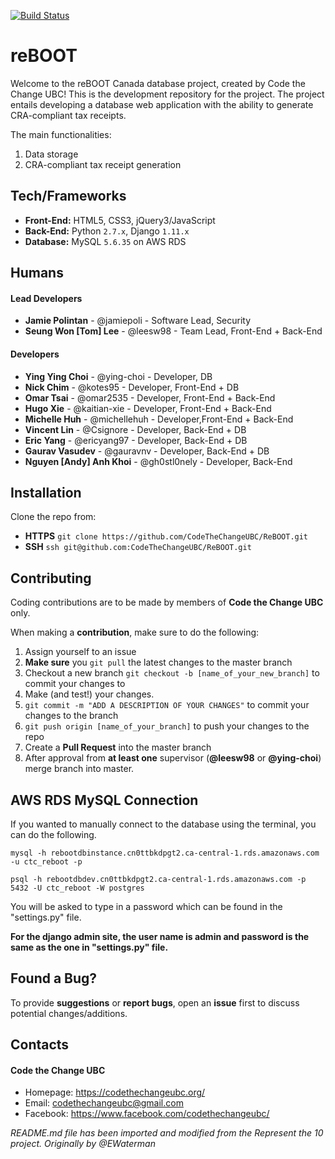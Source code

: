 [![Build Status](https://travis-ci.org/CodeTheChangeUBC/reBOOT.svg?branch=master)](https://travis-ci.org/CodeTheChangeUBC/reBOOT)
# reBOOT
Welcome to the reBOOT Canada database project, created by Code the Change UBC! This is the development repository for the project. The project entails developing a database web application with the ability to generate CRA-compliant tax receipts.

The main functionalities:
1. Data storage
2. CRA-compliant tax receipt generation

## Tech/Frameworks
- **Front-End:** HTML5, CSS3, jQuery3/JavaScript
- **Back-End:** Python `2.7.x`, Django `1.11.x`
- **Database:** MySQL `5.6.35` on AWS RDS

## Humans
#### Lead Developers
- **Jamie Polintan** - @jamiepoli - Software Lead, Security
- **Seung Won [Tom] Lee** - @leesw98 - Team Lead, Front-End + Back-End

#### Developers
- **Ying Ying Choi** - @ying-choi - Developer, DB
- **Nick Chim** - @kotes95 - Developer, Front-End + DB
- **Omar Tsai** - @omar2535 - Developer, Front-End + Back-End
- **Hugo Xie** - @kaitian-xie - Developer, Front-End + Back-End
- **Michelle Huh** - @michellehuh - Developer,Front-End + Back-End
- **Vincent Lin** - @Csignore - Developer, Back-End + DB
- **Eric Yang** - @ericyang97 - Developer, Back-End + DB
- **Gaurav Vasudev** - @gauravnv - Developer, Back-End + DB
- **Nguyen [Andy] Anh Khoi** - @gh0stl0nely - Developer, Back-End



## Installation
Clone the repo from:
- **HTTPS** `git clone https://github.com/CodeTheChangeUBC/ReBOOT.git`
- **SSH** `ssh git@github.com:CodeTheChangeUBC/ReBOOT.git`

## Contributing
Coding contributions are to be made by members of **Code the Change UBC** only.

When making a **contribution**, make sure to do the following:

1. Assign yourself to an issue
2. **Make sure** you `git pull` the latest changes to the master branch
3. Checkout a new branch `git checkout -b [name_of_your_new_branch]` to commit your changes to
4. Make (and test!) your changes.
5. `git commit -m "ADD A DESCRIPTION OF YOUR CHANGES"` to commit your changes to the branch
6. `git push origin [name_of_your_branch]` to push your changes to the repo
7. Create a **Pull Request** into the master branch
8. After approval from **at least one** supervisor (**@leesw98** or **@ying-choi**) merge branch into master.

## AWS RDS MySQL Connection

If you wanted to manually connect to the database using the terminal, you can do the following.

`mysql -h rebootdbinstance.cn0ttbkdpgt2.ca-central-1.rds.amazonaws.com -u ctc_reboot -p`

`psql -h rebootdbdev.cn0ttbkdpgt2.ca-central-1.rds.amazonaws.com -p 5432 -U ctc_reboot -W postgres`

You will be asked to type in a password which can be found in the "settings.py" file.

**For the django admin site, the user name is admin and password is the same as the one in "settings.py" file.**

## Found a Bug?
To provide **suggestions** or **report bugs**, open an **issue** first to discuss potential changes/additions.


## Contacts
#### Code the Change UBC
* Homepage: https://codethechangeubc.org/
* Email: codethechangeubc@gmail.com
* Facebook: https://www.facebook.com/codethechangeubc/

*README.md file has been imported and modified from the Represent the 10 project. Originally by @EWaterman*
